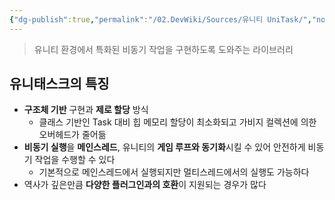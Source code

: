 ```yaml
---
{"dg-publish":true,"permalink":"/02.DevWiki/Sources/유니티 UniTask/","noteIcon":""}
---
```


> 유니티 환경에서 특화된 비동기 작업을 구현하도록 도와주는 라이브러리
## 유니태스크의 특징
- **구조체 기반** 구현과 **제로 할당** 방식
	- 클래스 기반인 Task 대비 힙 메모리 할당이 최소화되고 가비지 컬렉션에 의한 오버헤드가 줄어듦
- **비동기 실행**을 **메인스레드**, 유니티의 **게임 루프와 동기화**시킬 수 있어 안전하게 비동기 작업을 수행할 수 있다
	- 기본적으로 메인스레드에서 실행되지만 멀티스레드에서의 실행도 가능하다
- 역사가 깊은만큼 **다양한 플러그인과의 호환**이 지원되는 경우가 많다